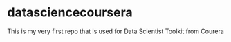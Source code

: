 datasciencecoursera
===================

This is my very first repo that is used for Data Scientist Toolkit from Courera
